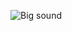 ![Big sound](https://github.com/Brandon-SR/Sensores_R2/assets/132231023/d453aa5d-d0ea-4b1f-8587-63256e5956dc)

